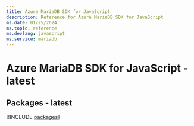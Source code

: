 ```yaml
---
title: Azure MariaDB SDK for JavaScript
description: Reference for Azure MariaDB SDK for JavaScript
ms.date: 01/25/2024
ms.topic: reference
ms.devlang: javascript
ms.service: mariadb
---
```

# Azure MariaDB SDK for JavaScript - latest
## Packages - latest
[!INCLUDE [packages](mariadb-index.md)]